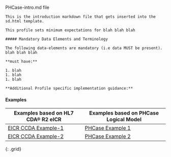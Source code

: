 PHCase-intro.md file

    This is the introduction markdown file that gets inserted into the sd.html template.

    This profile sets minimum expectations for blah blah blah

    ##### Mandatory Data Elements and Terminology

    The following data-elements are mandatory (i.e data MUST be present). blah blah blah

    **must have:**

    1. blah
    1. blah
    1. blah

    **Additional Profile specific implementation guidance:**

#### Examples

| Examples based on HL7 CDA® R2 eICR | Examples based on PHCase Logical Model |
|--------------------------------------------------------------------|---------------------------------|
|[EICR CCDA Example-1](eicr-example1.html)|[PHCase Example 1](phcase-example1.html)|
|[EICR CCDA Example-2](eicr-example2.html)|[PHCase Example 2](#.html)|
{: .grid}
